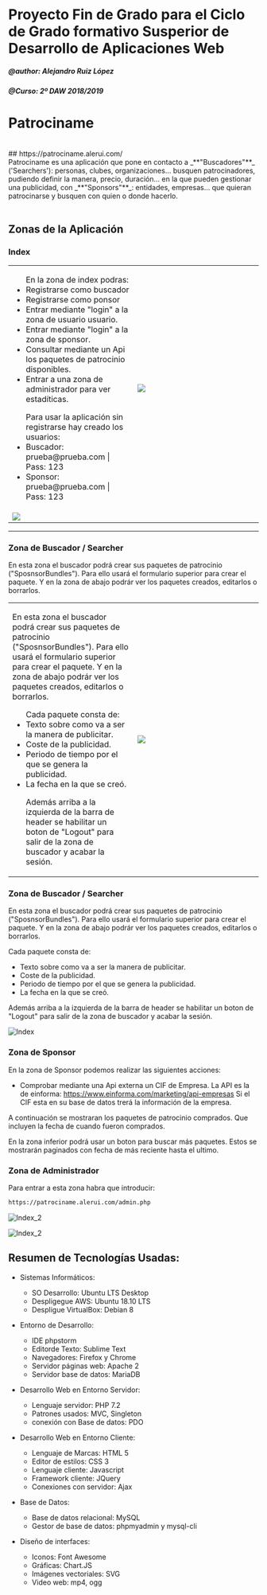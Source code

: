 # Proyecto Fin de Grado para el Ciclo de Grado formativo Susperior de Desarrollo de Aplicaciones Web

##### @author: Alejandro Ruiz López
##### @Curso: 2º DAW 2018/2019

# Patrociname
<br>
## https://patrociname.alerui.com/
<br>
Patrociname es una aplicación que pone en contacto a  _**"Buscadores"**_ ('Searchers'): personas, clubes, organizaciones... busquen patrocinadores, pudiendo definir la manera, precio, duración... en la que pueden gestionar una publicidad, con  _**"Sponsors"**_: entidades, empresas... que quieran patrocinarse y busquen con quien o donde hacerlo.
<br><br>
   
## Zonas de la Aplicación

### Index

<table>
	<tr>
		<td style="width: 48%;">
			<ul>En la zona de index podras:
				<li>Registrarse como buscador</li>
				<li>Registrarse como ponsor</li>
				<li>Entrar mediante "login" a la zona de usuario usuario. </li>
				<li>Entrar mediante "login" a la zona de sponsor.</li>
				<li>Consultar mediante un Api los paquetes de patrocinio disponibles.</li>
				<li>Entrar a una zona de administrador para ver estadíticas.</li>
			</ul>
			<ul>Para usar la aplicación sin registrarse hay creado los usuarios: 
				 <li>Buscador: prueba@prueba.com | Pass: 123</li>
				 <li>Sponsor: prueba@prueba.com | Pass: 123</li>
		</td>
		<td style="width: 48%;">
			<img src="screenshot/patrociname_01.png">
		</td>
	</tr>
	<tr>
		<td colspan="2">
			<img src="screenshot/patrociname_02.png">
		</td>
	</tr>
</table>

---

### Zona de Buscador / Searcher

En esta zona el buscador podrá crear sus paquetes de patrocinio ("SposnsorBundles").
Para ello usará el formulario superior para crear el paquete.
Y en la zona de abajo podrár ver los paquetes creados, editarlos o borrarlos.

<table>
	<tr>
		<td style="width: 48%;">
			<p>En esta zona el buscador podrá crear sus paquetes de patrocinio ("SposnsorBundles"). Para ello usará el formulario superior para crear el paquete. Y en la zona de abajo podrár ver los paquetes creados, editarlos o borrarlos.</p>
			<ul>Cada paquete consta de:
			<li>Texto sobre como va a ser la manera de publicitar.</li>
			<li>Coste de la publicidad.</li>
			<li>Periodo de tiempo por el que se genera la publicidad.</li>
			<li>La fecha en la que se creó.</li>
			<p>Además arriba a la izquierda de la barra de header se habilitar un boton de "Logout" para salir de la zona de buscador y acabar la sesión.</p>
		</td>
		<td style="width: 48%;">
			<img src="screenshot/patrociname_03.png">
		</td>
	</tr>
</table>

### Zona de Buscador / Searcher

En esta zona el buscador podrá crear sus paquetes de patrocinio ("SposnsorBundles").
Para ello usará el formulario superior para crear el paquete.
Y en la zona de abajo podrár ver los paquetes creados, editarlos o borrarlos.

Cada paquete consta de:
- Texto sobre como va a ser la manera de publicitar.
- Coste de la publicidad.
- Periodo de tiempo por el que se genera la publicidad.
- La fecha en la que se creó.

Además arriba a la izquierda de la barra de header se habilitar un boton de "Logout" para salir de la zona de buscador y acabar la sesión.


![Index](screenshot/patrociname_04.png)

### Zona de Sponsor
En la zona de Sponsor podemos realizar las siguientes acciones:
- Comprobar mediante una Api externa un CIF de Empresa.
La API es la de einforma: https://www.einforma.com/marketing/api-empresas
Si el CIF esta en su base de datos trerá la información de la empresa.

A continuación se mostraran los paquetes de patrocinio comprados.
Que incluyen la fecha de cuando fueron comprados.

En la zona inferior podrá usar un boton para buscar más paquetes.
Estos se mostrarán paginados con fecha de más reciente hasta el ultimo.

### Zona de Administrador

Para entrar a esta zona habra que introducir:
```html
https://patrociname.alerui.com/admin.php
```

![Index_2](screenshot/patrociname_03.png)

![Index_2](screenshot/patrociname_02.png)

## Resumen de Tecnologías Usadas:

* Sistemas Informáticos:
	- SO Desarrollo: Ubuntu LTS Desktop
	- Despligegue AWS:  Ubuntu 18.10 LTS
	- Despligue VirtualBox: Debian 8

* Entorno de Desarrollo:
	- IDE phpstorm
	- Editorde Texto: Sublime Text
	- Navegadores: Firefox y Chrome
	- Servidor páginas web: Apache 2
	- Servidor base de datos: MariaDB

* Desarrollo Web en Entorno Servidor:
	- Lenguaje servidor: PHP 7.2
	- Patrones usados: MVC, Singleton
	- conexión con Base de datos: PDO

* Desarrollo Web en Entorno Cliente:
	- Lenguaje de Marcas: HTML 5
	- Editor de estilos: CSS 3
	- Lenguaje cliente: Javascript
	- Framework cliente: JQuery
	- Conexiones con servidor: Ajax

* Base de Datos:
	- Base de datos relacional: MySQL
	- Gestor de base de datos: phpmyadmin y mysql-cli

* Diseño de interfaces:
	- Iconos: Font Awesome
	- Gráficas: Chart.JS
	- Imágenes vectoriales: SVG
	- Video web: mp4, ogg

